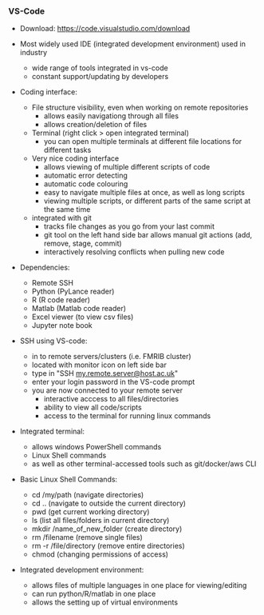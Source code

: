 ### VS-Code
- Download: https://code.visualstudio.com/download
- Most widely used IDE (integrated development environment) used in industry
	- wide range of tools integrated in vs-code
	- constant support/updating by developers
- Coding interface:
	- File structure visibility, even when working on remote repositories
		- allows easily navigationg through all files
		- allows creation/deletion of files
	- Terminal (right click > open integrated terminal)
		- you can open multiple terminals at different file locations for different tasks
	- Very nice coding interface
		- allows viewing of multiple different scripts of code
		- automatic error detecting
		- automatic code colouring
		- easy to navigate multiple files at once, as well as long scripts
		- viewing multiple scripts, or different parts of the same script at the same time
	- integrated with git
		- tracks file changes as you go from your last commit
		- git tool on the left hand side bar allows manual git actions (add, remove, stage, commit)
		- interactively resolving conflicts when pulling new code

- Dependencies:
	- Remote SSH
	- Python (PyLance reader)
	- R (R code reader)
	- Matlab (Matlab code reader)
	- Excel viewer (to view csv files)
	- Jupyter note book

- SSH using VS-code:
	- in to remote servers/clusters (i.e. FMRIB cluster)
	- located with monitor icon on left side bar
	- type in "SSH my.remote.server@host.ac.uk"
	- enter your login password in the VS-code prompt
	- you are now connected to your remote server
		- interactive acccess to all files/directories
		- ability to view all code/scripts
		- access to the terminal for running linux commands

- Integrated terminal:
	- allows windows PowerShell commands
	- Linux Shell commands
	- as well as other terminal-accessed tools such as git/docker/aws CLI

- Basic Linux Shell Commands:
	- cd /my/path (navigate directories)
	- cd .. (navigate to outside the current directory)
	- pwd (get current working directory)
	- ls (list all files/folders in current directory)
	- mkdir /name_of_new_folder (create directory)
	- rm /filename (remove single files)
	- rm -r /file/directory (remove entire directories)
	- chmod (changing permissions of access)

- Integrated development environment:
	- allows files of multiple languages in one place for viewing/editing
	- can run python/R/matlab in one place
	- allows the setting up of virtual environments
